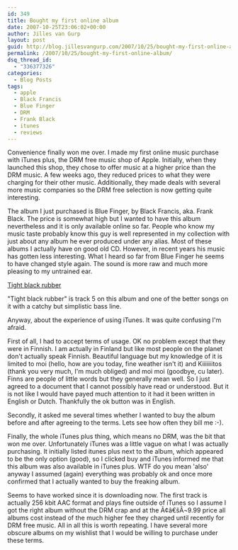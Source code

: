 ```yaml
---
id: 349
title: Bought my first online album
date: 2007-10-25T23:06:02+00:00
author: Jilles van Gurp
layout: post
guid: http://blog.jillesvangurp.com/2007/10/25/bought-my-first-online-album/
permalink: /2007/10/25/bought-my-first-online-album/
dsq_thread_id:
  - "336377326"
categories:
  - Blog Posts
tags:
  - apple
  - Black Francis
  - Blue Finger
  - DRM
  - Frank Black
  - itunes
  - reviews
---
```

Convenience finally won me over. I made my first online music purchase with iTunes plus, the DRM free music shop of Apple. Initially, when they launched this shop, they chose to offer music at a higher price than the DRM music. A few weeks ago, they reduced prices to what they were charging for their other music. Additionally, they made deals with several more music companies so the DRM free selection is now getting quite interesting.

The album I just purchased is Blue Finger, by Black Francis, aka. Frank Black. The price is somewhat high but I wanted to have this album nevertheless and it is only available online so far. People who know my music taste probably know this guy is well represented in my collection with just about any album he ever produced under any alias. Most of these albums I actually have on good old CD. However, in recent years his music has gotten less interesting. What I heard so far from Blue Finger he seems to have changed style again. The sound is more raw and much more pleasing to my untrained ear. 

[Tight black rubber](http://www.youtube.com/v/9pnvprcRt2o&rel=1)

"Tight black rubber" is track 5 on this album and one of the better songs on it with a catchy but simplistic bass line. 

Anyway, about the experience of using iTunes. It was quite confusing I'm afraid.

First of all, I had to accept terms of usage. OK no problem except that they were in Finnish. I am actually in Finland but like most people on the planet don't actually speak Finnish. Beautiful language but my knowledge of it is limited to moi (hello, how are you today, fine weather isn't it) and Kiiiiiiitos (thank you very much, I'm much obliged) and moi moi (goodbye, cu later). Finns are people of little words but they generally mean well. So I just agreed to a document that I cannot possibly have read or understood. But it is not like I would have payed much attention to it had it been written in English or Dutch. Thankfully the ok button was in English.

Secondly, it asked me several times whether I wanted to buy the album before and after agreeing to the terms. Lets see how often they bill me :-).

Finally, the whole iTunes plus thing, which means no DRM, was the bit that won me over. Unfortunately iTunes was a little vague on what I was actually purchasing. It initially listed itunes plus next to the album, which appeared to be the only option (good), so I clicked buy and iTunes informed me that this album was also available in iTunes plus. WTF do you mean 'also' anyway I assumed (again) everything was probably ok and once more confirmed that I actually wanted to buy the freaking album. 

Seems to have worked since it is downloading now. The first track is actually 256 kbit AAC format and plays fine outside of iTunes so I assume I got the right album without the DRM crap and at the Ã¢â€šÂ¬9.99 price all albums cost instead of the much higher fee they charged until recently for DRM free music. All in all this is worth repeating. I have several more obscure albums on my wishlist that I would be willing to purchase under these terms.